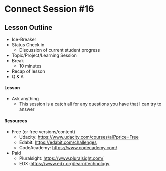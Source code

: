 # Connect Session #16

## Lesson Outline

  * Ice-Breaker
  * Status Check in
    * Discussion of current student progress
  * Topic/Project/Learning Session
  * Break
    * 10 minutes
  * Recap of lesson
  * Q & A

#### Lesson

  * Ask anything
    * This session is a catch all for any questions you have that I can try to answer

#### Resources

  * Free (or free versions/content)
    * Udacity: https://www.udacity.com/courses/all?price=Free
    * Edabit: https://edabit.com/challenges
    * CodeAcademy: https://www.codecademy.com/
  * Paid
    * Pluralsight: https://www.pluralsight.com/
    * EDX :https://www.edx.org/learn/technology
